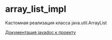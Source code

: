 # array_list_impl

Кастомная реализация класса java.util.ArrayList

[Документация javadoc к проекту](https://valentinkd3.github.io/array_list_impl/)
